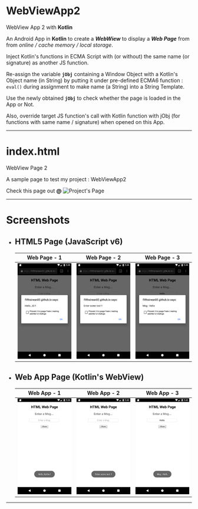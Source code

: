 # WebViewApp2
WebView App 2 with **Kotlin**

An Android App in **Kotlin** to create a _**WebWiew**_ to display a _**Web Page**_ from from _online / cache memory / local storage_.

Inject Kotlin's functions in ECMA Script with (or without) the same name (or signature) as another JS function.

Re-assign the variable **`jObj`** containing a Window Object with a Kotlin's Object name (in String) by putting it under pre-defined ECMA6 function : `eval()` during assignment to make name (a String) into a String Template.

Use the newly obtained **`jObj`** to check whether the page is loaded in the App or Not.

Also, override target JS function's call with Kotlin function with jObj (for functions with same name / signature) when opened on this App.

---

# index.html
WebView Page 2

A sample page to test my project : WebViewApp2

Check this page out **@** ![Project's Page](https://nishantsinghdev.github.io/WebViewApp2/)

---

# Screenshots

+ ## HTML5 Page (JavaScript v6)
    |  Web Page - 1  |  Web Page - 2  |  Web Page - 3  |
    | :------------: | :------------: | :------------: |
    | ![Pic-1](./screenshots/WebPage-1.png) | ![Pic-2](./screenshots/WebPage-2.png) | ![Pic-3](./screenshots/WebPage-3.png) |

+ ## Web App Page (Kotlin's WebView)
    |  Web App - 1  |  Web App - 2  |  Web App - 3  |
    | :-----------: | :-----------: | :-----------: |
    | ![Pic-1](./screenshots/WebApp-1.png) | ![Pic-2](./screenshots/WebApp-2.png) | ![Pic-3](./screenshots/WebApp-3.png) |

---
